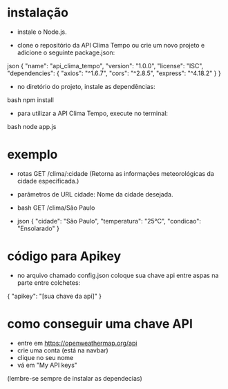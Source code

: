 # instalação

- instale o Node.js.

- clone o repositório da API Clima Tempo ou crie um novo projeto e adicione o seguinte package.json:

json
{
  "name": "api_clima_tempo",
  "version": "1.0.0",
  "license": "ISC",
  "dependencies": {
    "axios": "^1.6.7",
    "cors": "^2.8.5",
    "express": "^4.18.2"
  }
}

- no diretório do projeto, instale as dependências:

bash
npm install


- para utilizar a API Clima Tempo, execute no terminal:

bash
node app.js

# exemplo

- rotas
GET /clima/:cidade (Retorna as informações meteorológicas da cidade especificada.)

- parâmetros de URL
cidade: Nome da cidade desejada.

- bash
GET /clima/São Paulo

- json
{
  "cidade": "São Paulo",
  "temperatura": "25°C",
  "condicao": "Ensolarado"
}

# código para Apikey 

- no arquivo chamado config.json coloque sua chave api entre aspas na parte entre colchetes:

{
    "apikey": "[sua chave da api]"
}

# como conseguir uma chave API 


- entre em https://openweathermap.org/api
- crie uma conta (está na navbar)
- clique no seu nome 
- vá em "My API keys"

(lembre-se sempre de instalar as dependecias)